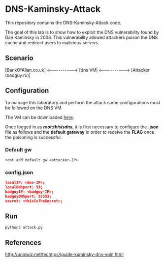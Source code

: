 # DNS-Kaminsky-Attack

This repository contains the DNS-Kaminsky-Attack code.

The goal of this lab is to show how to exploit the DNS vulnerability found by Dan Kaminsky in 2008. This vulnerability allowed attackers poison the DNS cache and redirect users to malicious servers.

## Scenario

 [BankOfAllan.co.uk] <----------> [dns VM| <----------> [Attacker (badguy.ru)]

## Configuration

To manage this laboratory and perform the attack some configurations must be followed on the DNS VM.

The VM can be downloaded [here](https://my.pcloud.com/publink/show?code=XZFyHA7ZfJaJlozTs1me2AHj5ftw6mFASab7).

Once logged in as ***root:thisisdns***, it is first necessary to configure the **.json** file as follows and the **default gateway** in order to receive the **FLAG** once the poisoning is successful.

### Default gw
`root add default gw <attacker-IP>`
### config.json
```json
localIP: <dns-IP>;
localDNSport: 53;
badguyIP: <badguy-IP>;
badguyDNSport: 55553;
secret: <thisIsTheSecret>;
```

## Run
`python3 attack.py`

## References
http://unixwiz.net/techtips/iguide-kaminsky-dns-vuln.html
